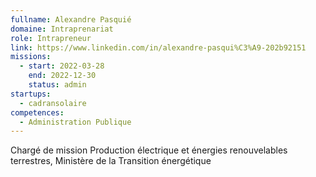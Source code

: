 ```yaml
---
fullname: Alexandre Pasquié
domaine: Intraprenariat
role: Intrapreneur
link: https://www.linkedin.com/in/alexandre-pasqui%C3%A9-202b92151
missions:
  - start: 2022-03-28
    end: 2022-12-30
    status: admin
startups:
  - cadransolaire
competences:
  - Administration Publique
---
```

Chargé de mission Production électrique et énergies renouvelables terrestres, Ministère de la Transition énergétique